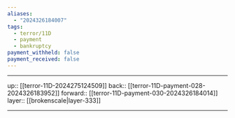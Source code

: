 ```yaml
---
aliases:
  - "2024326184007"
tags:
  - terror/11D
  - payment
  - bankruptcy
payment_withheld: false
payment_received: false
---
```




***

up:: [[terror-11D-2024275124509]]
back:: [[terror-11D-payment-028-2024326183952]]
forward:: [[terror-11D-payment-030-2024326184014]]
layer:: [[brokenscale|layer-333]]

***

